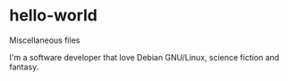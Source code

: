 # hello-world
Miscellaneous files

I'm a software developer that love Debian GNU/Linux, science fiction and fantasy. 
